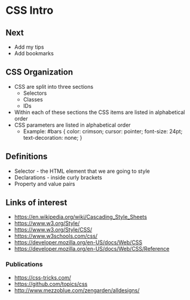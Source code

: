 # CSS Intro

## Next

* Add my tips
* Add bookmarks

## CSS Organization


* CSS are split into three sections
	* Selectors
	* Classes
	* IDs
* Within each of these sections the CSS items are listed in alphabetical order
* CSS parameters are listed in alphabetical order
	* Example: #bars { color: crimson; cursor: pointer; font-size: 24pt; text-decoration: none; }


## Definitions

* Selector - the HTML element that we are going to style
* Declarations - inside curly brackets
* Property and value pairs




## Links of interest

* https://en.wikipedia.org/wiki/Cascading_Style_Sheets
* https://www.w3.org/Style/
* https://www.w3.org/Style/CSS/
* https://www.w3schools.com/css/
* https://developer.mozilla.org/en-US/docs/Web/CSS
* https://developer.mozilla.org/en-US/docs/Web/CSS/Reference


### Publications

* https://css-tricks.com/
* https://github.com/topics/css
* http://www.mezzoblue.com/zengarden/alldesigns/